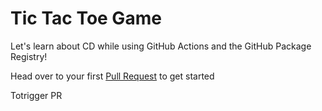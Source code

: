 # Tic Tac Toe Game

Let's learn about CD while using GitHub Actions and the GitHub Package Registry!


Head over to your first [Pull Request](../../pull/1) to get started

Totrigger PR
